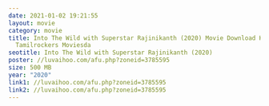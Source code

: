 ```yaml
---
date: 2021-01-02 19:21:55
layout: movie
category: movie
title: Into The Wild with Superstar Rajinikanth (2020) Movie Download HD
  Tamilrockers Moviesda
seotitle: Into The Wild with Superstar Rajinikanth (2020)
poster: //luvaihoo.com/afu.php?zoneid=3785595
size: 500 MB
year: "2020"
link1: //luvaihoo.com/afu.php?zoneid=3785595
link2: //luvaihoo.com/afu.php?zoneid=3785595
---
```

